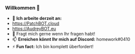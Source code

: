### Willkommen 👋


- 🔭 **Ich arbeite derzeit an:** <br>
- https://PatchBOT.cloud<br>
- https://AudreyBOT.eu
- 💬 Fragt mich gerne wenn Ihr fragen habt!
- 📫 **Erreichen könnt Ihr mich auf Discord:** homework#0410
- ⚡ **Fun fact:** Ich bin komplett überfordert!

